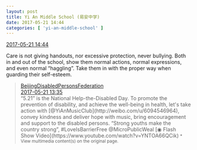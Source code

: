 ```yaml
---
layout: post
title: Yi An Middle School (易安中学)
date: 2017-05-21 14:44
categories: [ 'yi-an-middle-school' ]
---
```


<div class="weibo-info">
  <a href="http://weibo.com/6074218720/F48lPinNB">2017-05-21 14:44</a>
</div>

Care is not giving handouts, nor excessive protection, never bullying. Both in and out of the school, show them normal actions, normal expressions, and even normal “haggling”. Take them in with the proper way when guarding their self-esteem.

<!-- more -->

> <div class="weibo-post-name">
>   <a href="http://weibo.com/u/2611704931">BeijingDisabledPersonsFederation</a>
> </div>
> <div class="weibo-info">
>   <a href="http://weibo.com/2611704931/F47TI7L8S">2017-05-21 13:35</a>
> </div>
> “5.21” is the National Help-the-Disabled Day. To promote the prevention of disability, and achieve the well-being in health, let's take action with [@YiAnMusicClub](http://weibo.com/u/6094546964), convey kindness and deliver hope with music, bring encouragement and support to the disabled persons. “Strong youths make the country strong”, #LoveIsBarrierFree @MicroPublicWeal [◉ Flash Show Video](https://www.youtube.com/watch?v=YNTOA66QCik)  
> <small>* View multimedia content(s) on the original page.</small>
